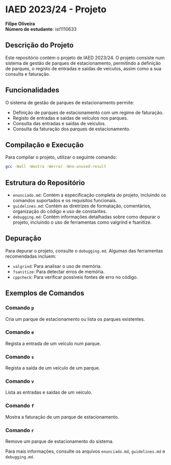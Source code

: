 # IAED 2023/24 - Projeto
**Filipe Oliveira**  
**Número de estudante**: ist1110633

## Descrição do Projeto
Este repositório contém o projeto de IAED 2023/24. O projeto consiste num sistema de gestão de parques de estacionamento, permitindo a definição de parques, o registo de entradas e saídas de veículos, assim como a sua consulta e faturação.

## Funcionalidades
O sistema de gestão de parques de estacionamento permite:

- Definição de parques de estacionamento com um regime de faturação.
- Registo de entradas e saídas de veículos nos parques.
- Consulta das entradas e saídas de veículos.
- Consulta da faturação dos parques de estacionamento.

## Compilação e Execução

Para compilar o projeto, utilizar o seguinte comando:

```bash
gcc -Wall -Wextra -Werror -Wno-unused-result
```


## Estrutura do Repositório

- `enunciado.md`: Contém a especificação completa do projeto, incluindo os comandos suportados e os requisitos funcionais.
- `guidelines.md`: Contém as diretrizes de formatação, comentários, organização do código e uso de constantes.
- `debugging.md`: Contém informações detalhadas sobre como depurar o projeto, incluindo o uso de ferramentas como valgrind e fsanitize.

## Depuração

Para depurar o projeto, consulte o `debugging.md`. Algumas das ferramentas recomendadas incluem:

- `valgrind`: Para analisar o uso de memória.
- `fsanitize`: Para detectar erros de memória.
- `cppcheck`: Para verificar possíveis fontes de erro no código.

## Exemplos de Comandos

### Comando `p`

Cria um parque de estacionamento ou lista os parques existentes.

### Comando `e`

Regista a entrada de um veículo num parque.

### Comando `s`

Regista a saída de um veículo de um parque.

### Comando `v`

Lista as entradas e saídas de um veículo.

### Comando `f`

Mostra a faturação de um parque de estacionamento.

### Comando `r`

Remove um parque de estacionamento do sistema.

Para mais informações, consulte os arquivos `enunciado.md`, `guidelines.md` e `debugging.md`.